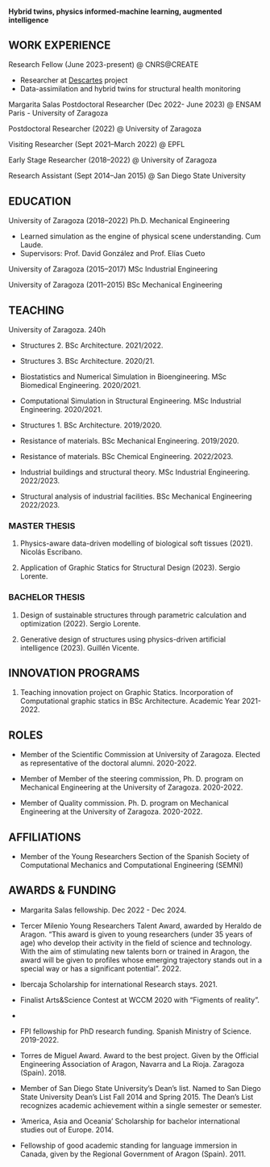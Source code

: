 #### Hybrid twins, physics informed-machine learning, augmented intelligence


## WORK EXPERIENCE

Research Fellow (June 2023-present) @ CNRS@CREATE
* Researcher at [Descartes](https://descartes.cnrsatcreate.cnrs.fr/) project 
* Data-assimilation and hybrid twins for structural health monitoring

Margarita Salas Postdoctoral Researcher (Dec 2022- June 2023) @ ENSAM Paris - University of Zaragoza 

Postdoctoral Researcher (2022) @ University of Zaragoza

Visiting Researcher (Sept 2021–March 2022) @ EPFL

Early Stage Researcher (2018–2022) @ University of Zaragoza

Research Assistant (Sept 2014–Jan 2015) @ San Diego State University



## EDUCATION
University of Zaragoza (2018–2022) Ph.D. Mechanical Engineering
* Learned simulation as the engine of physical scene understanding. Cum Laude. 
* Supervisors: Prof. David González and Prof. Elías Cueto

University of Zaragoza (2015–2017) MSc Industrial Engineering

University of Zaragoza (2011–2015) BSc Mechanical Engineering

## TEACHING

University of Zaragoza. 240h 

* Structures 2. BSc Architecture. 2021/2022.
  
* Structures 3. BSc Architecture. 2020/21.
  
* Biostatistics and Numerical Simulation in Bioengineering. MSc Biomedical Engineering. 2020/2021.
  
* Computational Simulation in Structural Engineering. MSc Industrial Engineering. 2020/2021.
  
* Structures 1. BSc Architecture. 2019/2020.
  
* Resistance of materials. BSc Mechanical Engineering. 2019/2020.
  
* Resistance of materials. BSc Chemical Engineering. 2022/2023.
  
* Industrial buildings and structural theory. MSc Industrial Engineering. 2022/2023.
  
* Structural analysis of industrial facilities. BSc Mechanical Engineering 2022/2023.

### MASTER THESIS
1. Physics-aware data-driven modelling of biological soft tissues (2021). Nicolás Escribano.
   
1. Application of Graphic Statics for Structural Design (2023). Sergio Lorente.


### BACHELOR THESIS
1. Design of sustainable structures through parametric calculation and optimization (2022). Sergio Lorente.

1. Generative design of structures using physics-driven artificial intelligence (2023). Guillén Vicente.

## INNOVATION PROGRAMS

1. Teaching innovation project on Graphic Statics. Incorporation of Computational graphic statics in BSc Architecture. Academic Year 2021-2022.

## ROLES
* Member of the Scientific Commission at University of Zaragoza. Elected as representative of the doctoral alumni. 2020-2022.
  
* Member of Member of the steering commission, Ph. D. program on Mechanical Engineering at the University of Zaragoza. 2020-2022.
  
* Member of Quality commission. Ph. D. program on Mechanical Engineering at the University of Zaragoza. 2020-2022.

## AFFILIATIONS
* Member of the Young Researchers Section of the Spanish Society of Computational Mechanics and Computational Engineering (SEMNI)

## AWARDS & FUNDING

* Margarita Salas fellowship. Dec 2022 - Dec 2024.

* Tercer Milenio Young Researchers Talent Award, awarded by Heraldo de Aragon. “This award is given to young researchers (under 35 years of age) who develop their activity in the field of science and technology. With the aim of stimulating new talents born or trained in Aragon, the award will be given to profiles whose emerging trajectory stands out in a special way or has a significant potential”. 2022.

* Ibercaja Scholarship for international Research stays. 2021.

* Finalist Arts&Science Contest at WCCM 2020 with “Figments of reality”.
* 
* FPI fellowship for PhD research funding. Spanish Ministry of Science. 2019-2022.

* Torres de Miguel Award. Award to the best project. Given by the Official Engineering Association of Aragon, Navarra and La Rioja. Zaragoza (Spain). 2018.

* Member of San Diego State University’s Dean’s list. Named to San Diego State University Dean’s List Fall 2014 and Spring 2015. The Dean’s List recognizes academic achievement within a single semester or semester.

* ‘America, Asia and Oceania’ Scholarship for bachelor international studies out of Europe. 2014.

* Fellowship of good academic standing for language immersion in Canada, given by the Regional Government of Aragon (Spain). 2011.

